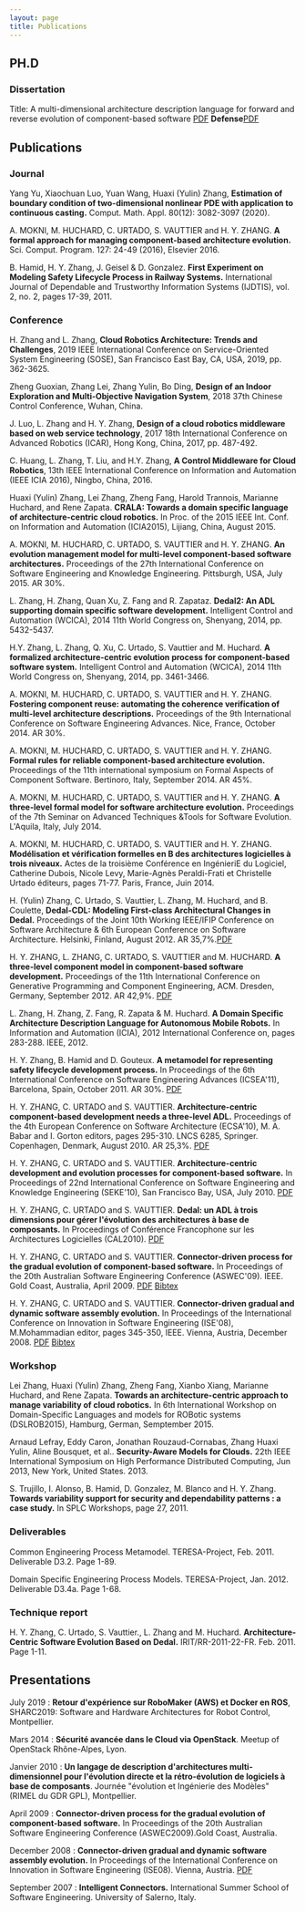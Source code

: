 ```yaml
---
layout: page
title: Publications
---
```


## PH.D

### Dissertation

Title: A multi-dimensional architecture description language for forward and reverse evolution of component-based software <a href="Papers/YulinMyThesis.pdf">PDF</a> **Defense**<a href="Papers/SoutenanceVersion8PDF.pdf">PDF</a>

## Publications

### Journal

Yang Yu, Xiaochuan Luo, Yuan Wang, Huaxi (Yulin) Zhang, **Estimation of boundary condition of two-dimensional nonlinear PDE with application to continuous casting.** Comput. Math. Appl. 80(12): 3082-3097 (2020).

A. MOKNI, M. HUCHARD, C. URTADO, S. VAUTTIER and H. Y. ZHANG. **A formal approach for managing component-based architecture evolution.** Sci. Comput. Program. 127: 24-49 (2016), Elsevier 2016.

B. Hamid, H. Y. Zhang, J. Geisel & D. Gonzalez. **First Experiment on Modeling Safety
Lifecycle Process in Railway Systems.** International Journal of Dependable and
Trustworthy Information Systems (IJDTIS), vol. 2, no. 2, pages 17-39, 2011.

### Conference

H. Zhang and L. Zhang, **Cloud Robotics Architecture: Trends and Challenges**, 2019 IEEE International Conference on Service-Oriented System Engineering (SOSE), San Francisco East Bay, CA, USA, 2019, pp. 362-3625.

Zheng Guoxian, Zhang Lei, Zhang Yulin, Bo Ding, **Design of an Indoor Exploration and Multi-Objective Navigation System**, 2018 37th Chinese Control Conference, Wuhan, China.

J. Luo, L. Zhang and H. Y. Zhang, **Design of a cloud robotics middleware based on web service technology**, 2017 18th International Conference on Advanced Robotics (ICAR), Hong Kong, China, 2017, pp. 487-492.

C. Huang, L. Zhang, T. Liu, and H.Y. Zhang, **A Control Middleware for Cloud Robotics**, 13th IEEE International Conference on Information and Automation (IEEE ICIA 2016), Ningbo, China, 2016.

Huaxi (Yulin) Zhang, Lei Zhang, Zheng Fang, Harold Trannois, Marianne Huchard, and Rene Zapata. **CRALA: Towards a domain specific language of architecture-centric cloud robotics.** In Proc. of the 2015 IEEE Int. Conf. on Information and Automation (ICIA2015), Lijiang, China, August 2015.

A. MOKNI, M. HUCHARD, C. URTADO, S. VAUTTIER and H. Y. ZHANG. **An evolution management model for multi-level component-based software architectures.** Proceedings of the 27th International Conference on Software Engineering and Knowledge Engineering. Pittsburgh, USA, July 2015. AR 30%.

L. Zhang, H. Zhang, Quan Xu, Z. Fang and R. Zapataz. **Dedal2: An ADL supporting domain specific software development.** Intelligent Control and Automation (WCICA), 2014 11th World Congress on, Shenyang, 2014, pp. 5432-5437.

H.Y. Zhang, L. Zhang, Q. Xu, C. Urtado, S. Vauttier and M. Huchard. **A formalized architecture-centric evolution process for component-based software system.** Intelligent Control and Automation (WCICA), 2014 11th World Congress on, Shenyang, 2014, pp. 3461-3466.

A. MOKNI, M. HUCHARD, C. URTADO, S. VAUTTIER and H. Y. ZHANG. **Fostering component reuse: automating the coherence verification of multi-level architecture descriptions.** Proceedings of the 9th International Conference on Software Engineering Advances. Nice, France, October 2014. AR 30%.

A. MOKNI, M. HUCHARD, C. URTADO, S. VAUTTIER and H. Y. ZHANG. **Formal rules for reliable component-based architecture evolution.** Proceedings of the 11th international symposium on Formal Aspects of Component Software. Bertinoro, Italy, September 2014. AR 45%.

A. MOKNI, M. HUCHARD, C. URTADO, S. VAUTTIER and H. Y. ZHANG. **A three-level formal model for software architecture evolution.** Proceedings of the 7th Seminar on Advanced Techniques &Tools for Software Evolution. L'Aquila, Italy, July 2014.

A. MOKNI, M. HUCHARD, C. URTADO, S. VAUTTIER and H. Y. ZHANG. **Modélisation et vérification formelles en B des architectures logicielles à trois niveaux.** Actes de la troisième Conférence en IngénieriE du Logiciel, Catherine Dubois, Nicole Levy, Marie-Agnès Peraldi-Frati et Christelle Urtado éditeurs, pages 71-77. Paris, France, Juin 2014.

H. (Yulin) Zhang, C. Urtado, S. Vauttier, L. Zhang, M. Huchard, and B. Coulette, **Dedal-CDL: Modeling First-class Architectural Changes in Dedal.** Proceedings of the Joint 10th Working IEEE/IFIP Conference on Software Architecture & 6th European Conference on Software Architecture. Helsinki, Finland, August 2012. AR 35,7%.<a href="Papers/Zhang_WICSA12.pdf">PDF</a>

H. Y. ZHANG, L. ZHANG, C. URTADO, S. VAUTTIER and M. HUCHARD. **A three-level component model in component-based software development.** Proceedings of the 11th International Conference on Generative Programming and Component Engineering, ACM. Dresden, Germany, September 2012. AR 42,9%. <a href="Papers/Zhang_GPCE12.pdf">PDF</a>

L. Zhang, H. Zhang, Z. Fang, R. Zapata & M. Huchard. **A Domain Specific Architecture
Description Language for Autonomous Mobile Robots.** In Information and Automation
(ICIA), 2012 International Conference on, pages 283-288. IEEE, 2012.

H. Y. Zhang, B. Hamid and D. Gouteux. **A metamodel for representing safety lifecycle development process.** In Proceedings of the 6th International Conference on Software Engineering Advances (ICSEA'11), Barcelona, Spain, October 2011. AR 30%. <a href="Papers/Zhang_ICSEA11.pdf">PDF</a>

H. Y. ZHANG, C. URTADO and S. VAUTTIER. **Architecture-centric component-based development needs a three-level ADL.** Proceedings of the 4th European Conference on Software Architecture (ECSA'10), M. A. Babar and I. Gorton editors, pages 295-310. LNCS 6285, Springer. Copenhagen, Denmark, August 2010. AR 25,3%. <a href="Papers/Zhang_ECSA.pdf">PDF</a>

H. Y. ZHANG, C. URTADO and S. VAUTTIER. **Architecture-centric development and
evolution processes for component-based software.** In Proceedings of 22nd International Conference on
Software Engineering and Knowledge Engineering (SEKE'10), San Francisco Bay, USA, July 2010. <a href="Papers/Zhang_SEKE.pdf" >PDF</a>

H. Y. ZHANG, C. URTADO and S. VAUTTIER. **Dedal: un ADL à trois
dimensions pour gérer l'évolution des architectures à base de composants.** In Proceedings of Conférence Francophone sur les
Architectures Logicielles (CAL2010). <a href="Papers/Zhang_CAL.pdf" >PDF</a>

H. Y. ZHANG, C. URTADO and S. VAUTTIER. **Connector-driven process for the gradual evolution
of component-based software.** In Proceedings of the 20th Australian Software
Engineering Conference (ASWEC'09). IEEE. Gold Coast, Australia, April 2009. <a href="Papers/Zhang_ASWEC.pdf" >PDF</a> <a href="Bibtex/Aswec.html">Bibtex</a>

H. Y. ZHANG, C. URTADO and S. VAUTTIER. **Connector-driven gradual and dynamic software
assembly evolution.** In Proceedings of the International Conference on
Innovation in Software Engineering (ISE'08), M.Mohammadian editor, pages 345-350, IEEE. Vienna, Austria, December 2008. <a href="Papers/Zhang_ISE.pdf" >PDF</a> <a href="Bibtex/ISE.html">Bibtex</a>

### Workshop

Lei Zhang, Huaxi (Yulin) Zhang, Zheng Fang, Xianbo Xiang, Marianne Huchard, and Rene Zapata. **Towards an architecture-centric approach to manage variability of cloud robotics.** In 6th International Workshop on Domain-Specific Languages and models for ROBotic systems (DSLROB2015), Hamburg, German, Semptember 2015.

Arnaud Lefray, Eddy Caron, Jonathan Rouzaud-Cornabas, Zhang Huaxi Yulin, Aline Bousquet, et al.. **Security-Aware Models for Clouds.** 22th IEEE International Symposium on High Performance Distributed Computing, Jun 2013, New York, United States. 2013.

S. Trujillo, I. Alonso, B. Hamid, D. Gonzalez, M. Blanco and H. Y. Zhang. **Towards variability support for security and dependability patterns : a case study.** In SPLC Workshops, page 27, 2011.

### Deliverables

Common Engineering Process Metamodel. TERESA-Project, Feb. 2011. Deliverable
D3.2. Page 1-89.

Domain Specific Engineering Process Models. TERESA-Project, Jan. 2012. Deliverable
D3.4a. Page 1-68.

### Technique report

H. Y. Zhang, C. Urtado, S. Vauttier., L. Zhang and M. Huchard. **Architecture-Centric Software Evolution Based on Dedal.** IRIT/RR-2011-22-FR. Feb. 2011. Page 1-11.

## Presentations

July 2019 : **Retour d'expérience sur RoboMaker (AWS) et Docker en ROS**, SHARC2019: Software and Hardware Architectures for Robot Control, Montpellier.

Mars 2014 : **Sécurité avancée dans le Cloud via OpenStack**. Meetup of OpenStack Rhône-Alpes, Lyon.

Janvier 2010 : **Un langage de description d'architectures multi-dimensionnel pour l'évolution directe et la rétro-évolution de logiciels à base de composants**. Journée "évolution et Ingénierie des Modèles" (RIMEL du GDR GPL), Montpellier.

April 2009&nbsp;: **Connector-driven process for the gradual evolution of component-based
software.** In Proceedings of the 20th Australian Software Engineering
Conference (ASWEC2009).Gold Coast, Australia.

December 2008 : **Connector-driven gradual and dynamic
software assembly evolution.** In Proceedings of the International
Conference on Innovation in Software Engineering (ISE08). Vienna, Austria. <a href="Presentations/ISE08.pdf" >PDF</a>

September 2007&nbsp;: **Intelligent Connectors.** International Summer School of Software
Engineering. University of Salerno, Italy.
